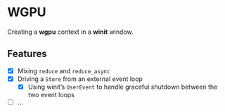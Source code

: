 # WGPU

Creating a **wgpu** context in a **winit** window.



## Features

- [x] Mixing `reduce` and `reduce_async`
- [x] Driving a `Store` from an external event loop
  - [x] Using winit’s `UserEvent` to handle graceful shutdown between the two event loops

- [ ] …
